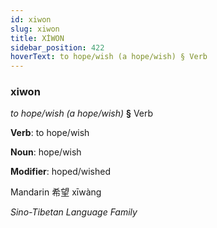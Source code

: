 ```yaml
---
id: xiwon
slug: xiwon
title: XİWON
sidebar_position: 422
hoverText: to hope/wish (a hope/wish) § Verb
---
```


### xiwon

*to hope/wish (a hope/wish)* **§** Verb

**Verb**: to hope/wish

**Noun**: hope/wish

**Modifier**: hoped/wished

Mandarin 希望 xīwàng 

*Sino-Tibetan Language Family*